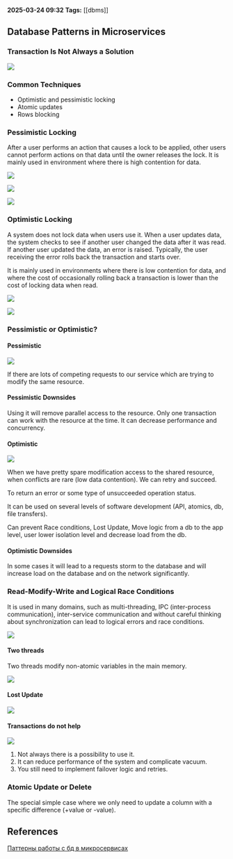 **2025-03-24 09:32**
**Tags:** [[dbms]]

## Database Patterns in Microservices

### Transaction Is Not Always a Solution

![](../attachments/Pasted%20image%2020250324093317.png)

### Common Techniques

- Optimistic and pessimistic locking
- Atomic updates
- Rows blocking

### Pessimistic Locking

After a user performs an action that causes a lock to be applied, other users cannot perform actions on that data until the owner releases the lock. It is mainly used in environment where there is high contention for data.

![](../attachments/Pasted%20image%2020250324093922.png)

![](../attachments/Pasted%20image%2020250324093900.png)

![](../attachments/Pasted%20image%2020250324094239.png)

### Optimistic Locking

A system does not lock data when users use it. When a user updates data, the system checks to see if another user changed the data after it was read. If another user updated the data, an error is raised. Typically, the user receiving the error rolls back the transaction and starts over.

It is mainly used in environments where there is low contention for data, and where the cost of occasionally rolling back a transaction is lower than the cost of locking data when read.

![](../attachments/Pasted%20image%2020250324094555.png)

![](../attachments/Pasted%20image%2020250324100638.png)

### Pessimistic or Optimistic?

#### Pessimistic

![](../attachments/Pasted%20image%2020250324100934.png)

If there are lots of competing requests to our service which are trying to modify the same resource.

#### Pessimistic Downsides

Using it will remove parallel access to the resource. Only one transaction can work with the resource at the time. It can decrease performance and concurrency.

#### Optimistic

![](../attachments/Pasted%20image%2020250324101010.png)

When we have pretty spare modification access to the shared resource, when conflicts are rare (low data contention). We can retry and succeed.

To return an error or some type of unsucceeded operation status.

It can be used on several levels of software development (API, atomics, db, file transfers).

Can prevent Race conditions, Lost Update, Move logic from a db to the app level, user lower isolation level and decrease load from the db.

#### Optimistic Downsides

In some cases it will lead to a requests storm to the database and will increase load on the database and on the network significantly.

### Read-Modify-Write and Logical Race Conditions

It is used in many domains, such as multi-threading, IPC (inter-process communication), inter-service communication and without careful thinking about synchronization can lead to logical errors and race conditions.

![](../attachments/Pasted%20image%2020250324101826.png)

#### Two threads

Two threads modify non-atomic variables in the main memory.

![](../attachments/Pasted%20image%2020250324102232.png)

#### Lost Update

![](../attachments/Pasted%20image%2020250324102355.png)

#### Transactions do not help

![](../attachments/Pasted%20image%2020250324102559.png)

1. Not always there is a possibility to use it.
2. It can reduce performance of the system and complicate vacuum.
3. You still need to implement failover logic and retries.

### Atomic Update or Delete

The special simple case where we only need to update a column with a specific difference (+value or -value).

## References
[Паттерны работы с бд в микросервисах](https://www.youtube.com/watch?v=WgXw_GN0xko)